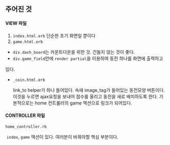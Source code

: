 ## 주어진 것

#### VIEW 파일

1. `index.html.erb` 단순한 초기 화면일 뿐이다 
2. `game.html.erb`  

* `div.dash_board`는 카운트다운을 위한 것. 건들지 않는 것이 좋다. 
* `div.game_field`안에 `render partial`을 이용하여 동전 하나를 화면에 출력하고

있다.

* `_coin.html.erb`  

  link_to helper가 하나 들어있다. 속에 image_tag가 들어있는 동전모양
  버튼이다. 이것을 누르면 ajax요청을 보내어 점수를 올리고 동전을 새로
  배치하도록 한다. 기본적으로는 home 컨트롤러의 game 액션으로 링크가
  되어있다.

#### CONTROLLER 파일

`home_controller.rb`

​	`index`, `game` 액션이 있다. 여러분이 바꿔야할 핵심 부분이다.

